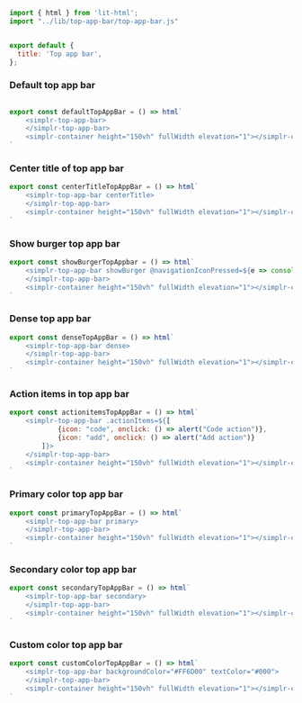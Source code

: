 ```js script
import { html } from 'lit-html';
import "../lib/top-app-bar/top-app-bar.js"


export default {
  title: 'Top app bar',
};
```

### Default top app bar

```js preview-story

export const defaultTopAppBar = () => html`
    <simplr-top-app-bar>
    </simplr-top-app-bar>
    <simplr-container height="150vh" fullWidth elevation="1"></simplr-container>
`
```

### Center title of top app bar

```js preview-story
export const centerTitleTopAppBar = () => html`
    <simplr-top-app-bar centerTitle>
    </simplr-top-app-bar>
    <simplr-container height="150vh" fullWidth elevation="1"></simplr-container>
`
```

### Show burger top app bar

```js preview-story
export const showBurgerTopAppbar = () => html`
    <simplr-top-app-bar showBurger @navigationIconPressed=${e => console.log(e)}>
    </simplr-top-app-bar>
    <simplr-container height="150vh" fullWidth elevation="1"></simplr-container>
`
```

### Dense top app bar

```js preview-story
export const denseTopAppBar = () => html`
    <simplr-top-app-bar dense>
    </simplr-top-app-bar>
    <simplr-container height="150vh" fullWidth elevation="1"></simplr-container>
`
```

### Action items in top app bar

```js preview-story
export const actionitemsTopAppBar = () => html`
    <simplr-top-app-bar .actionItems=${[
            {icon: "code", onclick: () => alert("Code action")},
            {icon: "add", onclick: () => alert("Add action")}
        ]}>
    </simplr-top-app-bar>
    <simplr-container height="150vh" fullWidth elevation="1"></simplr-container>
`
```


### Primary color top app bar

```js preview-story
export const primaryTopAppBar = () => html`
    <simplr-top-app-bar primary>
    </simplr-top-app-bar>
    <simplr-container height="150vh" fullWidth elevation="1"></simplr-container>
`
```

### Secondary color top app bar

```js preview-story
export const secondaryTopAppBar = () => html`
    <simplr-top-app-bar secondary>
    </simplr-top-app-bar>
    <simplr-container height="150vh" fullWidth elevation="1"></simplr-container>
`
```

### Custom color top app bar

```js preview-story
export const customColorTopAppBar = () => html`
    <simplr-top-app-bar backgroundColor="#FF6D00" textColor="#000">
    </simplr-top-app-bar>
    <simplr-container height="150vh" fullWidth elevation="1"></simplr-container>
`
```



